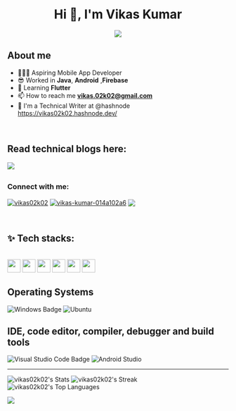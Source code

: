 <!-- This is the Header Banner of my profile -->

<!--![GihubBanner](https://github.com/Suraj-kumar00/Suraj-kumar00/assets/123288511/ddde374c-fe44-405e-a576-550df39bb446)-->

<!-- This is my name -->

<h1 align="center">Hi 👋, I'm Vikas Kumar</h1>

<!-- This is Typing SVG -->

<p align="center">
  <a href="https://git.io/typing-svg"><img src="https://readme-typing-svg.demolab.com?font=Fira+Code&duration=3000&pause=1000&color=00D9F7&center=true&vCenter=true&width=435&lines=I'm+a+Mobile+App+Developer+;Dot+NET+Developer;Technical Writer"></a>
</p>

<!-- This is about me -->
   <tr>
    <td>

## About me 

- 🧑🏻‍💻 Aspiring Mobile App Developer
- 😎 Worked in **Java**, **Android** ,**Firebase**
- 🌱 Learning **Flutter**
- 📫 How to reach me **vikas.02k02@gmail.com**
- 📝 I'm a Technical Writer at @hashnode https://vikas02k02.hashnode.dev/

</td>
</tr>

<br>

<!-- Read the blogs here on my hashnode profile -->

## Read technical blogs here:
<p align="left"> 

</a>
  <a href="https://vikas02k02.hashnode.dev/"
    target="_blank"
    rel="Vikas's hashnode" >
    <img
      src="https://img.shields.io/badge/Hashnode-2962FF?style=for-the-badge&logo=hashnode&logoColor=white" />
  </a>
</p>


<!-- come on let's connect here -->

## <h3 align="left"> Connect with me:</h3>
<p align="left">
<a href="https://twitter.com/vikas02k02" target="blank">
 <img align="center" src="https://img.shields.io/badge/Twitter-%231DA1F2.svg?style=for-the-badge&logo=Twitter&logoColor=white" alt="vikas02k02" /></a>
<a href="https://www.linkedin.com/in/vikas-kumar-014a102a6/" target="blank"><img align="center" src="https://img.shields.io/badge/linkedin-%230077B5.svg?style=for-the-badge&logo=linkedin&logoColor=white" alt="vikas-kumar-014a102a6" /></a>
<a href="https://www.leetcode.com/vikas02k02/" target="blank"><img align="center" src="https://img.shields.io/badge/LeetCode-FFA116.svg?style=for-the-badge&logo=LeetCode&logoColor=white"/></a>

</p>

<!-- these are my tech stacks that i'm using currently-->

<br>



## ✨ Tech stacks:
   <br>
<code><a href="https://www.oracle.com/java/" target="_blank"><img height="30" src="https://www.vectorlogo.zone/logos/java/java-icon.svg"></a></code>
<code><a href="https://developer.android.com/" target="_blank"><img height="30" src="https://www.vectorlogo.zone/logos/android/android-icon.svg"></a></code>
<code><a href="https://firebase.google.com/" target="_blank"><img height="30" src="https://www.vectorlogo.zone/logos/firebase/firebase-icon.svg"></a></code>
<code><a href="https://dart.dev/" target="_blank"><img height="30" src="https://www.vectorlogo.zone/logos/dartlang/dartlang-icon.svg"></a></code>
<code><a href="https://docs.flutter.dev/" target="_blank"><img height="30" src="https://www.vectorlogo.zone/logos/flutterio/flutterio-icon.svg"></a></code>
<code><a href="https://git-scm.com/" target="_blank"><img height="30" src="https://www.vectorlogo.zone/logos/git-scm/git-scm-icon.svg"></a></code>



<br>


## Operating Systems </h3>  
![Windows Badge](https://img.shields.io/badge/Windows-0078D4?logo=windows&logoColor=fff&style=for-the-badge)
![Ubuntu](https://img.shields.io/badge/Ubuntu-E95420?logo=ubuntu&logoColor=fff&style=for-the-badge)
<br>

##  IDE, code editor, compiler, debugger and build tools  
![Visual Studio Code Badge](https://img.shields.io/badge/Visual%20Studio%20Code-007ACC?logo=visualstudiocode&logoColor=fff&style=for-the-badge)
![Android Studio](https://img.shields.io/badge/Android%20Studio-3DDC84.svg?style=for-the-badge&logo=android-studio&logoColor=white)

---

![vikas02k02's Stats](https://github-readme-stats.vercel.app/api?username=vikas02k02&theme=radical&show_icons=true&hide_border=false&count_private=false)
![vikas02k02's Streak](https://github-readme-streak-stats.herokuapp.com/?user=vikas02k02&theme=radical&hide_border=false)
![vikas02k02's Top Languages](https://github-readme-stats.vercel.app/api/top-langs/?username=vikas02k02&theme=radical&show_icons=true&hide_border=false&layout=compact)

<!-- This is LeetCode Stats-->
![](https://leetcard.jacoblin.cool/vikas02k02?ext=heatmap)











<!--
**vikas02k02/vikas02k02** is a ✨ _special_ ✨ repository because its `README.md` (this file) appears on your GitHub profile.

Here are some ideas to get you started:

- 🔭 I’m currently working on ...
- 🌱 I’m currently learning ...
- 👯 I’m looking to collaborate on ...
- 🤔 I’m looking for help with ...
- 💬 Ask me about ...
- 📫 How to reach me: ...
- 😄 Pronouns: ...
- ⚡ Fun fact: ...
-->
